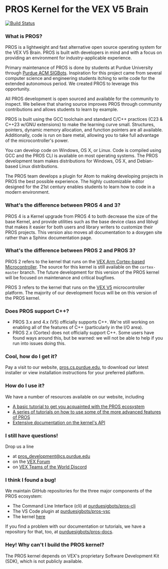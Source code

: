 # PROS Kernel for the VEX V5 Brain

[![Build Status](https://dev.azure.com/purdue-acm-sigbots/Kernel/_apis/build/status/purduesigbots.pros?branchName=develop)](https://dev.azure.com/purdue-acm-sigbots/Kernel/_build/latest?definitionId=5&branchName=develop)

### What is PROS?
PROS is a lightweight and fast alternative open source operating system for the VEX V5 Brain. PROS is built with developers in mind and with a focus on providing an environment for industry-applicable experience.

Primary maintenance of PROS is done by students at Purdue University through [Purdue ACM SIGBots](http://purduesigbots.com). Inspiration for this project came from several computer science and engineering students itching to write code for the extended autonomous period. We created PROS to leverage this opportunity.

All PROS development is open sourced and available for the community to inspect. We believe that sharing source improves PROS through community contributions and allows students to learn by example.

PROS is built using the GCC toolchain and standard C/C++ practices (C23 & C++23 w/GNU extensions) to make the learning curve small. Structures, pointers, dynamic memory allocation, and function pointers are all available. Additionally, code is run on bare metal, allowing you to take full advantage of the microcontroller's power.

You can develop code on Windows, OS X, or Linux. Code is compiled using GCC and the PROS CLI is available on most operating systems. The PROS development team makes distributions for Windows, OS X, and Debian-based Linux distributions.

The PROS team develops a plugin for Atom to making developing projects in PROS the best possible experience. The highly customizable editor designed for the 21st century enables students to learn how to code in a modern environment.

### What's the difference between PROS 4 and 3?
PROS 4 is a Kernel upgrade from PROS 4 to both decrease the size of the base Kernel, and provide utilities such as the base device class and liblvgl that makes it easier for both users and library writers to customize their PROS projects. This version also moves all documentation to a doxygen site rather than a Sphinx documentation page. 

### What's the difference between PROS 2 and PROS 3?
PROS 2 refers to the kernel that runs on the [VEX Arm Cortex-based Microcontroller](https://www.vexrobotics.com/276-2194.html). The source for this kernel is still available on the `cortex-master` branch. The future development for this version of the PROS kernel will be focused on maintenance and critical bugfixes.

PROS 3 refers to the kernel that runs on the [VEX V5](https://www.vexrobotics.com/vexedr/v5) microcontroller platform. The majority of our development focus will be on this version of the PROS kernel.

### Does PROS support C++?
- PROS 3.x and 4.x (V5) officially supports C++. We're still working on enabling all of the features of C++ (particularly in the I/O area).
- PROS 2.x (Cortex) does not officially support C++. Some users have found ways around this, but be warned: we will not be able to help if you run into issues doing this.

### Cool, how do I get it?
Pay a visit to our website, [pros.cs.purdue.edu](https://pros.cs.purdue.edu), to download our latest installer or view installation instructions for your preferred platform.

### How do I use it?
We have a number of resources available on our website, including
- [A basic tutorial to get you acquainted with the PROS ecosystem](https://pros.cs.purdue.edu/v5/getting-started/new-users.html)
- [A series of tutorials on how to use some of the more advanced features of PROS](https://pros.cs.purdue.edu/v5/tutorials/index.html)
- [Extensive documentation on the kernel's API](https://pros.cs.purdue.edu/v5/api/index.html)

### I still have questions!
Drop us a line
- at pros_development@cs.purdue.edu
- on the [VEX Forum](https://www.vexforum.com/)
- on [VEX Teams of the World Discord](https://discord.gg/xddjWGj)

### I think I found a bug!
We maintain GitHub repositories for the three major components of the PROS ecosystem:
- The Command Line Interface (cli) at [purduesigbots/pros-cli](https://github.com/purduesigbots/pros-cli)
- The VS Code plugin at [purduesigbots/pros-vsc](https://github.com/purduesigbots/pros-vsc)
- The kernel [here](https://github.com/purduesigbots/pros)

If you find a problem with our documentation or tutorials, we have a repository for that, too, at [purduesigbots/pros-docs](https://github.com/purduesigbots/pros-docs).

### Hey! Why can't I build the PROS kernel?
The PROS kernel depends on VEX's proprietary Software Development Kit (SDK), which is not publicly available.
